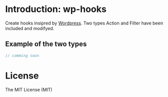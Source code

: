 # Introduction: wp-hooks
Create hooks insipred by [Wordpress](https://codex.wordpress.org/Plugin_API/Hooks). Two types Action and Filter have been included and modifyed.

## Example of the two types

```typescript
// comming soon

```

# License
The MIT License (MIT)

